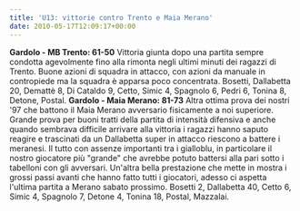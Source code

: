 ```yaml
---
title: 'U13: vittorie contro Trento e Maia Merano'
date: 2010-05-17T12:09:17+00:00
---
```

**Gardolo - MB Trento: 61-50** Vittoria giunta dopo una partita sempre condotta agevolmente fino alla rimonta negli ultimi minuti dei ragazzi di Trento. Buone azioni di squadra in attacco, con azioni da manuale in contropiede ma la squadra è apparsa poco concentrata. Bosetti, Dallabetta 20, Demattè 8, Di Cataldo 9, Cetto, Simic 4, Spagnolo 6, Pedri 6, Tonina 8, Detone, Postal. **Gardolo - Maia Merano: 81-73** Altra ottima prova dei nostri '97 che battono il Maia Merano avversario fisicamente a noi superiore. Grande prova per buoni tratti della partita di intensità difensiva e anche quando sembrava difficile arrivare alla vittoria i ragazzi hanno saputo reagire e trascinati da un Dallabetta super in attacco riescono a battere i meranesi. Il tutto con assenze importanti tra i gialloblu, in particolare il nostro giocatore più "grande" che avrebbe potuto battersi alla pari sotto i tabelloni con gli avversari. Un'altra bella prestazione che mette in mostra i grossi passi avanti che hanno fatto tutti i giocatori, adesso ci aspetta l'ultima partita a Merano sabato prossimo. Bosetti 2, Dallabetta 40, Cetto 6, Simic 4, Spagnolo 7, Detone 4, Tonina 18, Postal, Mazzalai.